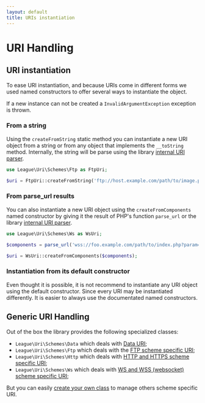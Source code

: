 ```yaml
---
layout: default
title: URIs instantiation
---
```


# URI Handling

## URI instantiation

To ease URI instantiation, and because URIs come in different forms we used named constructors to offer several ways to instantiate the object.

<p class="message-warning">If a new instance can not be created a <code>InvalidArgumentException</code> exception is thrown.</p>

### From a string

Using the `createFromString` static method you can instantiate a new URI object from a string or from any object that implements the `__toString` method. Internally, the string will be parse using the library [internal URI parser](/4.0/services/parser/).

~~~php
use League\Uri\Schemes\Ftp as FtpUri;

$uri = FtpUri::createFromString('ftp://host.example.com/path/to/image.png;type=i');
~~~

### From parse_url results

You can also instantiate a new URI object using the `createFromComponents` named constructor by giving it the result of PHP's function `parse_url` or the library [internal URI parser](/4.0/services/parser/).

~~~php
use League\Uri\Schemes\Ws as WsUri;

$components = parse_url('wss://foo.example.com/path/to/index.php?param=value');

$uri = WsUri::createFromComponents($components);
~~~

### Instantiation from its default constructor

Even thought it is possible, it is not recommend to instantiate any URI object using the default constructor. Since every URI may be instantiated differently. It is easier to always use the documentated named constructors.

## Generic URI Handling

Out of the box the library provides the following specialized classes:

- `League\Uri\Schemes\Data` which deals with [Data URI](/4.0/uri/datauri/);
- `League\Uri\Schemes\Ftp` which deals with the [FTP scheme specific URI](/4.0/uri/ftp/);
- `League\Uri\Schemes\Http` which deals with [HTTP and HTTPS scheme specific URI](/4.0/uri/http/);
- `League\Uri\Schemes\Ws` which deals with [WS and WSS (websocket) scheme specific URI](/4.0/uri/ws/);

<p class="message-info">But you can easily <a href="/4.0/uri/hierarchical/extension/">create your own class</a> to manage others scheme specific URI.</p>